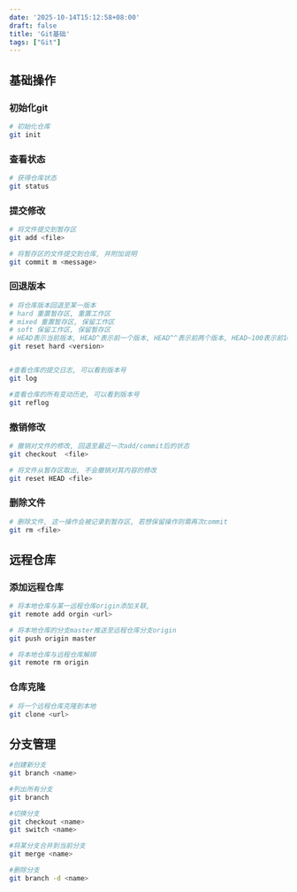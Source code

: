 ```yaml
---
date: '2025-10-14T15:12:58+08:00'
draft: false
title: 'Git基础'
tags: ["Git"]
---
```

## 基础操作

###  初始化git

``` bash
# 初始化仓库
git init 
```

###  查看状态

```bash
# 获得仓库状态
git status
```

###  提交修改

```bash
# 将文件提交到暂存区
git add <file> 

# 将暂存区的文件提交到仓库, 并附加说明
git commit m <message> 
```

###  回退版本

```bash
# 将仓库版本回退至某一版本
# hard 重置暂存区, 重置工作区
# mixed 重置暂存区, 保留工作区
# soft 保留工作区, 保留暂存区
# HEAD表示当前版本, HEAD^表示前一个版本, HEAD^^表示前两个版本, HEAD~100表示前100个版本
git reset hard <version> 


#查看仓库的提交日志, 可以看到版本号
git log

#查看仓库的所有变动历史, 可以看到版本号
git reflog
```

###  撤销修改

```bash
# 撤销对文件的修改, 回退至最近一次add/commit后的状态
git checkout  <file>

# 将文件从暂存区取出, 不会撤销对其内容的修改
git reset HEAD <file>
```

###  删除文件

```bash
# 删除文件, 这一操作会被记录到暂存区, 若想保留操作则需再次commit
git rm <file>
```

## 远程仓库

###  添加远程仓库

```bash
# 将本地仓库与某一远程仓库origin添加关联, 
git remote add orgin <url>

# 将本地仓库的分支master推送至远程仓库分支origin
git push origin master

# 将本地仓库与远程仓库解绑
git remote rm origin
```

###  仓库克隆

```bash
# 将一个远程仓库克隆到本地
git clone <url>
```



## 分支管理

```bash
#创建新分支
git branch <name>

#列出所有分支
git branch

#切换分支
git checkout <name>
git switch <name>

#将某分支合并到当前分支
git merge <name>

#删除分支
git branch -d <name>
```